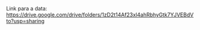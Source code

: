Link para a data: https://drive.google.com/drive/folders/1zD2t14Af23xl4ahRbhyGtk7YJVEBdVto?usp=sharing
